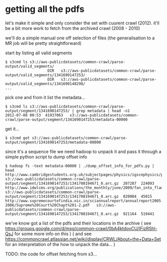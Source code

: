 # getting all the pdfs

let's make it simple and only consider the set with cuurent crawl (2012). it'll be a bit more work to fetch from the archived crawl (2008 - 2010)

we'll do a simple manual one off selection of files (the generalisation to a MR job will be pretty straightforward)


start by listing all valid segments

    $ s3cmd ls s3://aws-publicdatasets/common-crawl/parse-output/valid_segments/
                       DIR   s3://aws-publicdatasets/common-crawl/parse-output/valid_segments/1341690147253/
                       DIR   s3://aws-publicdatasets/common-crawl/parse-output/valid_segments/1341690148298/
    ...

pick one and from it list the metadata...

    $ s3cmd ls s3://aws-publicdatasets/common-crawl/parse-output/segment/1341690147253/ | grep metadata | head -n1
    2012-07-08 00:53  41937063   s3://aws-publicdatasets/common-crawl/parse-output/segment/1341690147253/metadata-00000

get it...

    $ s3cmd get s3://aws-publicdatasets/common-crawl/parse-output/segment/1341690147253/metadata-00000

since it's a sequence file we need hadoop to unpack it and pass it through a simple python script to dump offset info

    $ hadoop fs -text metadata-00000 | ./dump_offset_info_for_pdfs.py | head
    http://www.cambridgestudents.org.uk/subjectpages/physics/igscephysics/physicsmodelanswers/0625_s03_qp_3%20model%20answers%20final.pdf	s3://aws-publicdatasets/common-crawl/parse-output/segment/1341690147253/1341708194671_0.arc.gz	207287	224093
    http://www.idwlcms.org/publications/the_monthly/june/2009/fan_into_flame_newsletter.pdf	s3://aws-publicdatasets/common-crawl/parse-output/segment/1341690147253/1341708194671_0.arc.gz	820004	45015
    http://www.supremecourtofindia.nic.in/sciannualreport/annualreport2005-2006/Supreme%20Court%20Chapt%201-2.pdf	s3://aws-publicdatasets/common-crawl/parse-output/segment/1341690147253/1341708194671_0.arc.gz	921164	519441

we've know got a list of the pdfs and their locations in the archive
( see https://groups.google.com/d/msg/common-crawl/0bA4ktdovCU/IFizRShl-QsJ for some more info on this )
( and see https://commoncrawl.atlassian.net/wiki/display/CRWL/About+the+Data+Set for an interpretation of the how to unpack the data... )

TODO: the code for offset fetching from s3...

